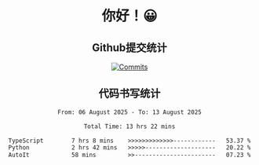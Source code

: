 <div align="center">
<h1>你好！😀</h1>

<h2>Github提交统计</h2>

[![Commits](https://github-readme-stats.ikunshare.com/api?username=ikun0014&include_all_commits=true&locale=cn&show_icons=true&bg_color=0,EC6C6C,FFD479,FFFC79,73FA79,73FDFF,D783FF)](https://github.com/ikun0014)

</div>



<div align="center">
<h2>代码书写统计</h2>
  
<!--START_SECTION:waka-->

```txt
From: 06 August 2025 - To: 13 August 2025

Total Time: 13 hrs 22 mins

TypeScript        7 hrs 8 mins    >>>>>>>>>>>>>------------   53.37 %
Python            2 hrs 42 mins   >>>>>--------------------   20.22 %
AutoIt            58 mins         >>-----------------------   07.23 %
```

<!--END_SECTION:waka-->

</div>
